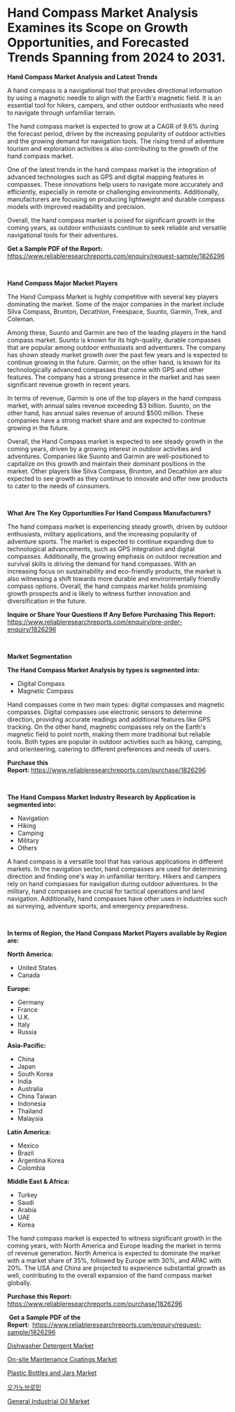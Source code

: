 <p><h1>Hand Compass Market Analysis Examines its Scope on Growth Opportunities, and Forecasted Trends Spanning from 2024 to 2031.</h1></p><p><strong>Hand Compass Market Analysis and Latest Trends</strong></p>
<p><p>A hand compass is a navigational tool that provides directional information by using a magnetic needle to align with the Earth's magnetic field. It is an essential tool for hikers, campers, and other outdoor enthusiasts who need to navigate through unfamiliar terrain.</p><p>The hand compass market is expected to grow at a CAGR of 9.6% during the forecast period, driven by the increasing popularity of outdoor activities and the growing demand for navigation tools. The rising trend of adventure tourism and exploration activities is also contributing to the growth of the hand compass market.</p><p>One of the latest trends in the hand compass market is the integration of advanced technologies such as GPS and digital mapping features in compasses. These innovations help users to navigate more accurately and efficiently, especially in remote or challenging environments. Additionally, manufacturers are focusing on producing lightweight and durable compass models with improved readability and precision.</p><p>Overall, the hand compass market is poised for significant growth in the coming years, as outdoor enthusiasts continue to seek reliable and versatile navigational tools for their adventures.</p></p>
<p><strong>Get a Sample PDF of the Report:&nbsp;</strong> <a href="https://www.reliableresearchreports.com/enquiry/request-sample/1826296">https://www.reliableresearchreports.com/enquiry/request-sample/1826296</a></p>
<p>&nbsp;</p>
<p><strong>Hand Compass Major Market Players</strong></p>
<p><p>The Hand Compass Market is highly competitive with several key players dominating the market. Some of the major companies in the market include Silva Compass, Brunton, Decathlon, Freespace, Suunto, Garmin, Trek, and Coleman.</p><p>Among these, Suunto and Garmin are two of the leading players in the hand compass market. Suunto is known for its high-quality, durable compasses that are popular among outdoor enthusiasts and adventurers. The company has shown steady market growth over the past few years and is expected to continue growing in the future. Garmin, on the other hand, is known for its technologically advanced compasses that come with GPS and other features. The company has a strong presence in the market and has seen significant revenue growth in recent years.</p><p>In terms of revenue, Garmin is one of the top players in the hand compass market, with annual sales revenue exceeding $3 billion. Suunto, on the other hand, has annual sales revenue of around $500 million. These companies have a strong market share and are expected to continue growing in the future.</p><p>Overall, the Hand Compass market is expected to see steady growth in the coming years, driven by a growing interest in outdoor activities and adventures. Companies like Suunto and Garmin are well-positioned to capitalize on this growth and maintain their dominant positions in the market. Other players like Silva Compass, Brunton, and Decathlon are also expected to see growth as they continue to innovate and offer new products to cater to the needs of consumers.</p></p>
<p>&nbsp;</p>
<p><strong>What Are The Key Opportunities For Hand Compass Manufacturers?</strong></p>
<p><p>The hand compass market is experiencing steady growth, driven by outdoor enthusiasts, military applications, and the increasing popularity of adventure sports. The market is expected to continue expanding due to technological advancements, such as GPS integration and digital compasses. Additionally, the growing emphasis on outdoor recreation and survival skills is driving the demand for hand compasses. With an increasing focus on sustainability and eco-friendly products, the market is also witnessing a shift towards more durable and environmentally friendly compass options. Overall, the hand compass market holds promising growth prospects and is likely to witness further innovation and diversification in the future.</p></p>
<p><strong>Inquire or Share Your Questions If Any Before Purchasing This Report:</strong> <a href="https://www.reliableresearchreports.com/enquiry/pre-order-enquiry/1826296">https://www.reliableresearchreports.com/enquiry/pre-order-enquiry/1826296</a></p>
<p>&nbsp;</p>
<p><strong>Market Segmentation</strong></p>
<p><strong>The Hand Compass Market Analysis by types is segmented into:</strong></p>
<p><ul><li>Digital Compass</li><li>Magnetic Compass</li></ul></p>
<p><p>Hand compasses come in two main types: digital compasses and magnetic compasses. Digital compasses use electronic sensors to determine direction, providing accurate readings and additional features like GPS tracking. On the other hand, magnetic compasses rely on the Earth's magnetic field to point north, making them more traditional but reliable tools. Both types are popular in outdoor activities such as hiking, camping, and orienteering, catering to different preferences and needs of users.</p></p>
<p><strong>Purchase this Report:&nbsp;</strong><a href="https://www.reliableresearchreports.com/purchase/1826296">https://www.reliableresearchreports.com/purchase/1826296</a></p>
<p>&nbsp;</p>
<p><strong>The Hand Compass Market Industry Research by Application is segmented into:</strong></p>
<p><ul><li>Navigation</li><li>Hiking</li><li>Camping</li><li>Military</li><li>Others</li></ul></p>
<p><p>A hand compass is a versatile tool that has various applications in different markets. In the navigation sector, hand compasses are used for determining direction and finding one's way in unfamiliar territory. Hikers and campers rely on hand compasses for navigation during outdoor adventures. In the military, hand compasses are crucial for tactical operations and land navigation. Additionally, hand compasses have other uses in industries such as surveying, adventure sports, and emergency preparedness.</p></p>
<p>&nbsp;</p>
<p><strong>In terms of Region, the Hand Compass Market Players available by Region are:</strong></p>
<p>
    <p> <strong> North America: </strong>
        <ul>
            <li>United States</li>
            <li>Canada</li>
        </ul>
        </p> 
    <p> <strong> Europe: </strong>
        <ul>
            <li>Germany</li>
            <li>France</li>
            <li>U.K.</li>
            <li>Italy</li>
            <li>Russia</li>
        </ul>
        </p> 
    <p> <strong> Asia-Pacific: </strong>
        <ul>
            <li>China</li>
            <li>Japan</li>
            <li>South Korea</li>
            <li>India</li>
            <li>Australia</li>
            <li>China Taiwan</li>
            <li>Indonesia</li>
            <li>Thailand</li>
            <li>Malaysia</li>
        </ul>
        </p> 
    <p> <strong> Latin America: </strong>
        <ul>
            <li>Mexico</li>
            <li>Brazil</li>
            <li>Argentina Korea</li>
            <li>Colombia</li>
        </ul>
        </p> 
    <p> <strong> Middle East & Africa: </strong>
        <ul>
            <li>Turkey</li>
            <li>Saudi</li>
            <li>Arabia</li>
            <li>UAE</li>
            <li>Korea</li>
        </ul>
    </p>
    </p>
<p><p>The hand compass market is expected to witness significant growth in the coming years, with North America and Europe leading the market in terms of revenue generation. North America is expected to dominate the market with a market share of 35%, followed by Europe with 30%, and APAC with 20%. The USA and China are projected to experience substantial growth as well, contributing to the overall expansion of the hand compass market globally.</p></p>
<p><strong>Purchase this Report: </strong><a href="https://www.reliableresearchreports.com/purchase/1826296">https://www.reliableresearchreports.com/purchase/1826296</a></p>
<p>&nbsp;<strong>Get a Sample PDF of the Report:&nbsp;&nbsp;</strong><a href="https://www.reliableresearchreports.com/enquiry/request-sample/1826296">https://www.reliableresearchreports.com/enquiry/request-sample/1826296</a></p>
<p><strong></strong></p>
<p><p><a href="https://github.com/sonuprakash1/Market-Research-Report-List-1/blob/main/dishwasher-detergent-market.md">Dishwasher Detergent Market</a></p><p><a href="https://issuu.com/reportprime-2/docs/on-site-maintenance-coatings-market-size-2030.pptx">On-site Maintenance Coatings Market</a></p><p><a href="https://github.com/jhcraigie/Market-Research-Report-List-2/blob/main/plastic-bottles-and-jars-market.md">Plastic Bottles and Jars Market</a></p><p><a href="https://github.com/trmesnao7959541/Market-Research-Report-List-1/blob/main/42424213707.md">오가노브로민</a></p><p><a href="https://issuu.com/reportprime-2/docs/general-industrial-oil-market-size-2030.pptx">General Industrial Oil Market</a></p></p>